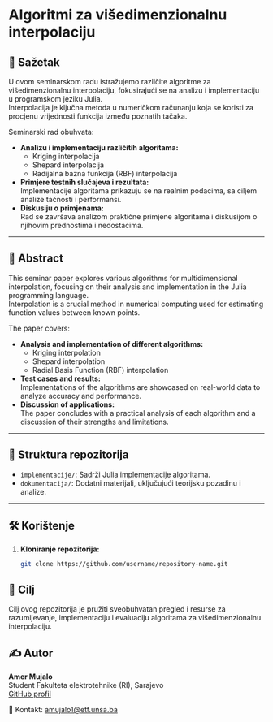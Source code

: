 # Algoritmi za višedimenzionalnu interpolaciju  

## 📄 Sažetak  
U ovom seminarskom radu istražujemo različite algoritme za višedimenzionalnu interpolaciju, fokusirajući se na analizu i implementaciju u programskom jeziku Julia.  
Interpolacija je ključna metoda u numeričkom računanju koja se koristi za procjenu vrijednosti funkcija između poznatih tačaka.  

Seminarski rad obuhvata:  
- **Analizu i implementaciju različitih algoritama:**  
  - Kriging interpolacija  
  - Shepard interpolacija  
  - Radijalna bazna funkcija (RBF) interpolacija  
- **Primjere testnih slučajeva i rezultata:**  
  Implementacije algoritama prikazuju se na realnim podacima, sa ciljem analize tačnosti i performansi.  
- **Diskusiju o primjenama:**  
  Rad se završava analizom praktične primjene algoritama i diskusijom o njihovim prednostima i nedostacima.  

---

## 🌟 Abstract  
This seminar paper explores various algorithms for multidimensional interpolation, focusing on their analysis and implementation in the Julia programming language.  
Interpolation is a crucial method in numerical computing used for estimating function values between known points.  

The paper covers:  
- **Analysis and implementation of different algorithms:**  
  - Kriging interpolation  
  - Shepard interpolation  
  - Radial Basis Function (RBF) interpolation  
- **Test cases and results:**  
  Implementations of the algorithms are showcased on real-world data to analyze accuracy and performance.  
- **Discussion of applications:**  
  The paper concludes with a practical analysis of each algorithm and a discussion of their strengths and limitations.  

---

## 📁 Struktura repozitorija  
- `implementacije/`: Sadrži Julia implementacije algoritama.  
- `dokumentacija/`: Dodatni materijali, uključujući teorijsku pozadinu i analize.  

---

## 🛠️ Korištenje  
1. **Kloniranje repozitorija:**  
   ```bash  
   git clone https://github.com/username/repository-name.git
## 🎯 Cilj  
Cilj ovog repozitorija je pružiti sveobuhvatan pregled i resurse za razumijevanje, implementaciju i evaluaciju algoritama za višedimenzionalnu interpolaciju.  

## ✍️ Autor  
**Amer Mujalo**  
Student Fakulteta elektrotehnike (RI), Sarajevo  
[GitHub profil](https://github.com/amujalo1)  

📧 Kontakt: [amujalo1@etf.unsa.ba](mailto:amujalo1@etf.unsa.ba)  

